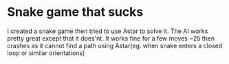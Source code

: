 # Snake game that sucks
I created a snake game then tried to use Astar to solve it. The AI works pretty great except that it does'nt. It works fine for a few moves ~25 then crashes as it cannot find a path using Astar(eg. when snake enters a closed loop or similar orientations)
